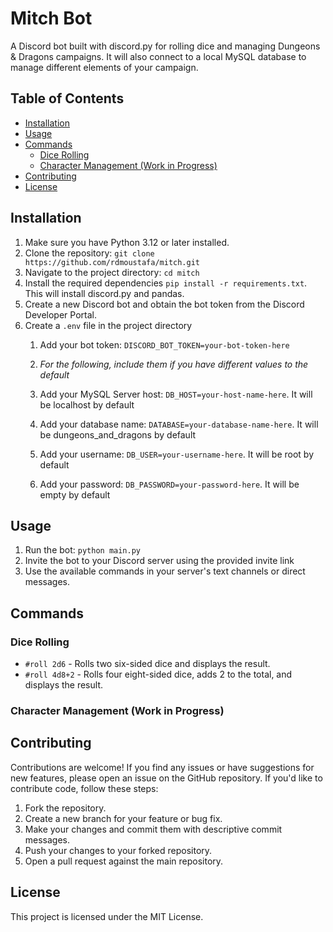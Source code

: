 # Mitch Bot
A Discord bot built with discord.py for rolling dice and managing Dungeons & Dragons campaigns. It will also connect to a local MySQL database to manage different elements of your campaign.

## Table of Contents

- [Installation](#installation)
- [Usage](#usage)
- [Commands](#commands)
  - [Dice Rolling](#dice-rolling)
  - [Character Management (Work in Progress)](#character-management-work-in-progress)
- [Contributing](#contributing)
- [License](#license)
  
## Installation

1. Make sure you have Python 3.12 or later installed.
2. Clone the repository: `git clone https://github.com/rdmoustafa/mitch.git`
3. Navigate to the project directory: `cd mitch`
4. Install the required dependencies `pip install -r requirements.txt`. This will install discord.py and pandas.
5. Create a new Discord bot and obtain the bot token from the Discord Developer Portal.
6. Create a `.env` file in the project directory 
   1. Add your bot token: `DISCORD_BOT_TOKEN=your-bot-token-here`

   2. _For the following, include them if you have different values to the default_
   2. Add your MySQL Server host: `DB_HOST=your-host-name-here`. It will be localhost by default
   3. Add your database name: `DATABASE=your-database-name-here`. It will be dungeons_and_dragons by default
   4. Add your username: `DB_USER=your-username-here`. It will be root by default
   5. Add your password: `DB_PASSWORD=your-password-here`. It will be empty by default

## Usage
1. Run the bot: `python main.py`
2. Invite the bot to your Discord server using the provided invite link 
3. Use the available commands in your server's text channels or direct messages.

## Commands

### Dice Rolling

- `#roll 2d6` - Rolls two six-sided dice and displays the result.
- `#roll 4d8+2` - Rolls four eight-sided dice, adds 2 to the total, and displays the result.

### Character Management (Work in Progress)


## Contributing

Contributions are welcome! If you find any issues or have suggestions for new features, please open an issue on the GitHub repository. If you'd like to contribute code, follow these steps:

1. Fork the repository.
2. Create a new branch for your feature or bug fix.
3. Make your changes and commit them with descriptive commit messages.
4. Push your changes to your forked repository.
5. Open a pull request against the main repository.

## License

This project is licensed under the MIT License.
